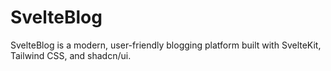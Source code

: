 # SvelteBlog
SvelteBlog is a modern, user-friendly blogging platform built with SvelteKit, Tailwind CSS, and shadcn/ui.
